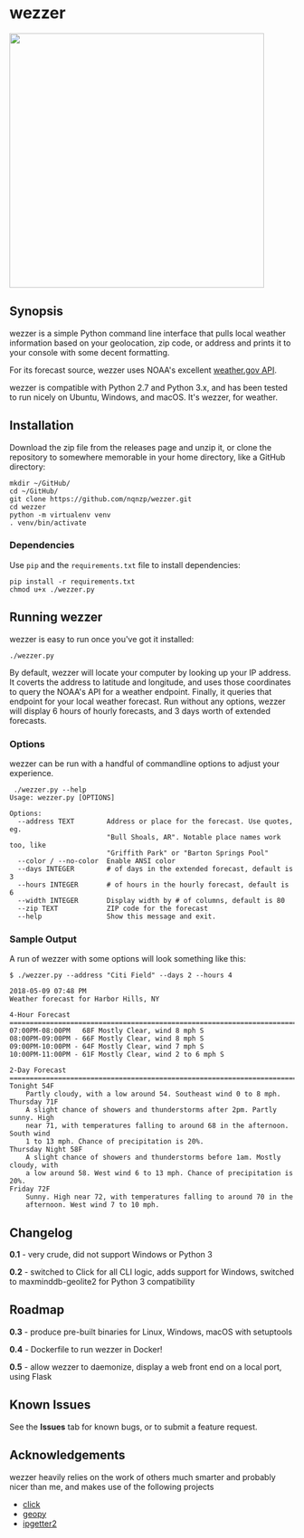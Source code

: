 # wezzer

<img src="https://user-images.githubusercontent.com/20565648/39849784-0373a2b8-53dc-11e8-9b0a-6f1715d441f8.png" width="450"/>

## Synopsis

wezzer is a simple Python command line interface that pulls local weather information based on your geolocation, zip code, or address and prints it to your console with some decent formatting. 

For its forecast source, wezzer uses NOAA's excellent [weather.gov API](https://www.weather.gov/documentation/services-web-api).

wezzer is compatible with Python 2.7 and Python 3.x, and has been tested to run nicely on Ubuntu, Windows, and macOS. It's wezzer, for weather.


## Installation

Download the zip file from the releases page and unzip it, or clone the repository to 
somewhere memorable in your home directory, like a GitHub directory:

```commandline
mkdir ~/GitHub/
cd ~/GitHub/
git clone https://github.com/nqnzp/wezzer.git
cd wezzer
python -m virtualenv venv
. venv/bin/activate
```

### Dependencies
Use `pip` and the `requirements.txt` file to install dependencies:

```commandLine
pip install -r requirements.txt
chmod u+x ./wezzer.py
```

## Running wezzer

wezzer is easy to run once you've got it installed:

```commandline
./wezzer.py
```

By default, wezzer will locate your computer by looking up your IP address. It coverts the address to latitude and longitude, and uses those coordinates to query the NOAA's API for a weather endpoint. Finally, it queries that endpoint for your local weather forecast. Run without any options, wezzer will display 6 hours of hourly forecasts, and 3 days worth of extended forecasts. 

### Options

wezzer can be run with a handful of commandline options to adjust your experience. 

```commandline
 ./wezzer.py --help
Usage: wezzer.py [OPTIONS]

Options:
  --address TEXT        Address or place for the forecast. Use quotes, eg.
                        "Bull Shoals, AR". Notable place names work too, like
                        "Griffith Park" or "Barton Springs Pool"
  --color / --no-color  Enable ANSI color
  --days INTEGER        # of days in the extended forecast, default is 3
  --hours INTEGER       # of hours in the hourly forecast, default is 6
  --width INTEGER       Display width by # of columns, default is 80
  --zip TEXT            ZIP code for the forecast
  --help                Show this message and exit.
```

### Sample Output
A run of wezzer with some options will look something like this:

```commandline
$ ./wezzer.py --address "Citi Field" --days 2 --hours 4

2018-05-09 07:48 PM
Weather forecast for Harbor Hills, NY

4-Hour Forecast
===============================================================================
07:00PM-08:00PM   68F Mostly Clear, wind 8 mph S
08:00PM-09:00PM - 66F Mostly Clear, wind 8 mph S
09:00PM-10:00PM - 64F Mostly Clear, wind 7 mph S
10:00PM-11:00PM - 61F Mostly Clear, wind 2 to 6 mph S

2-Day Forecast
===============================================================================
Tonight 54F
    Partly cloudy, with a low around 54. Southeast wind 0 to 8 mph.
Thursday 71F
    A slight chance of showers and thunderstorms after 2pm. Partly sunny. High
    near 71, with temperatures falling to around 68 in the afternoon. South wind
    1 to 13 mph. Chance of precipitation is 20%.
Thursday Night 58F
    A slight chance of showers and thunderstorms before 1am. Mostly cloudy, with
    a low around 58. West wind 6 to 13 mph. Chance of precipitation is 20%.
Friday 72F
    Sunny. High near 72, with temperatures falling to around 70 in the
    afternoon. West wind 7 to 10 mph.

```

## Changelog

**0.1** - very crude, did not support Windows or Python 3

**0.2** - switched to Click for all CLI logic, adds support for Windows,
 switched to maxminddb-geolite2 for Python 3 compatibility

## Roadmap

**0.3** - produce pre-built binaries for Linux, Windows, macOS with setuptools

**0.4** - Dockerfile to run wezzer in Docker!

**0.5** - allow wezzer to daemonize, display a web front end on a local port, using Flask

## Known Issues

See the **Issues** tab for known bugs, or to submit a feature request.

## Acknowledgements

wezzer heavily relies on the work of others much smarter and probably nicer than me, and makes use of the following projects

* [click](https://github.com/pallets/click)
* [geopy](https://github.com/geopy/geopy)
* [ipgetter2](https://github.com/starofrainnight/ipgetter2)

